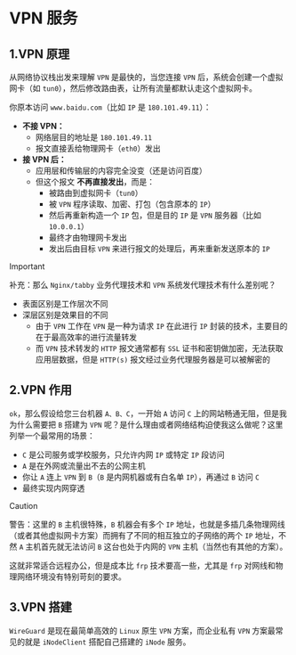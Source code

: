 # VPN 服务

## 1.VPN 原理

从网络协议栈出发来理解 `VPN` 是最快的，当您连接 `VPN` 后，系统会创建一个虚拟网卡（如 `tun0`），然后修改路由表，让所有流量都默认走这个虚拟网卡。

你原本访问 `www.baidu.com`（比如 `IP` 是 `180.101.49.11`）：

- **不接 VPN：**
  - 网络层目的地址是 `180.101.49.11`
  - 报文直接丢给物理网卡（`eth0`）发出
- **接 VPN 后：**
  - 应用层和传输层的内容完全没变（还是访问百度）
  - 但这个报文 **不再直接发出**，而是：
    - 被路由到虚拟网卡（`tun0`）
    - 被 `VPN` 程序读取、加密、打包（包含原本的 `IP`）
    - 然后再重新构造一个 `IP` 包，但是目的 `IP` 是 `VPN` 服务器（比如 `10.0.0.1`）
    - 最终才由物理网卡发出
    - 发出后由目标 `VPN` 来进行报文的处理后，再来重新发送原本的 `IP`

> [!IMPORTANT]
>
> 补充：那么 `Nginx/tabby` 业务代理技术和 `VPN` 系统发代理技术有什么差别呢？
>
> - 表面区别是工作层次不同
> - 深层区别是效果目的不同
>   - 由于 `VPN` 工作在 `VPN` 是一种为请求 `IP` 在此进行 `IP` 封装的技术，主要目的在于最高效率的进行流量转发
>   - 而 `VPN` 技术转发的 `HTTP` 报文通常都有 `SSL` 证书和密钥做加密，无法获取应用层数据，但是 `HTTP(s)` 报文经过业务代理服务器是可以被解密的

## 2.VPN 作用

`ok`，那么假设给您三台机器 `A、B、C`，一开始 `A` 访问 `C` 上的网站畅通无阻，但是我为什么需要把 `B` 搭建为 `VPN` 呢？是什么理由或者网络结构迫使我这么做呢？这里列举一个最常用的场景：

- `C` 是公司服务或学校服务，只允许内网 `IP` 或特定 `IP` 段访问
- `A` 是在外网或流量出不去的公网主机
- 你让 `A` 连上 `VPN` 到 `B`（`B` 是内网机器或有白名单 `IP`），再通过 `B` 访问 `C`
- 最终实现内网穿透

> [!CAUTION]
>
> 警告：这里的 `B` 主机很特殊，`B` 机器会有多个 `IP` 地址，也就是多插几条物理网线（或者其他虚拟网卡方案）而拥有了不同的相互独立的子网络的两个 `IP` 地址，不然 `A` 主机首先就无法访问 `B` 这台也处于内网的 `VPN` 主机（当然也有其他的方案）。

这就非常适合远程办公，但是成本比 `frp` 技术要高一些，尤其是 `frp` 对网线和物理网络环境没有特别苛刻的要求。

## 3.VPN 搭建

`WireGuard` 是现在最简单高效的 `Linux` 原生 `VPN` 方案，而企业私有 `VPN` 方案最常见的就是 `iNodeClient` 搭配自己搭建的 `iNode` 服务。